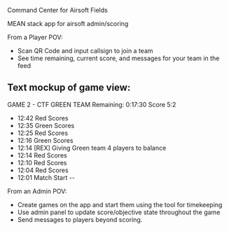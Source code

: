 Command Center for Airsoft Fields

MEAN stack app for airsoft admin/scoring

From a Player POV:
 * Scan QR Code and input callsign to join a team
 * See time remaining, current score, and messages for your team in the feed

Text mockup of game view:
--
GAME 2 - CTF
GREEN TEAM
Remaining: 0:17:30
Score 5:2

* 12:42 Red Scores
* 12:35 Green Scores
* 12:25 Red Scores
* 12:16 Green Scores
* 12:14 [REX] Giving Green team 4 players to balance
* 12:14 Red Scores
* 12:10 Red Scores
* 12:04 Red Scores
* 12:01 Match Start
--

From an Admin POV:
 * Create games on the app and start them using the tool for timekeeping
 * Use admin panel to update score/objective state throughout the game
 * Send messages to players beyond scoring.

